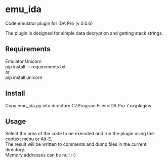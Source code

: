 # emu_ida  

Code emulator plugin for IDA Pro (v 0.0.6)  

The plugin is designed for simple data decryption and getting stack strings.  

## Requirements  
Emulator Unicorn  
pip install -r requirements.txt  
or  
pip install unicorn  

## Install 
Copy emu_ida.py into directory C:\Program Files\<IDA Pro 7.x>\plugins  

## Usage  
Select the area of the code to be executed and run the plugin using the context menu or Alt-E.  
The result will be written to comments and dump files in the current directory.  
Memory addresses can be null :-)  
